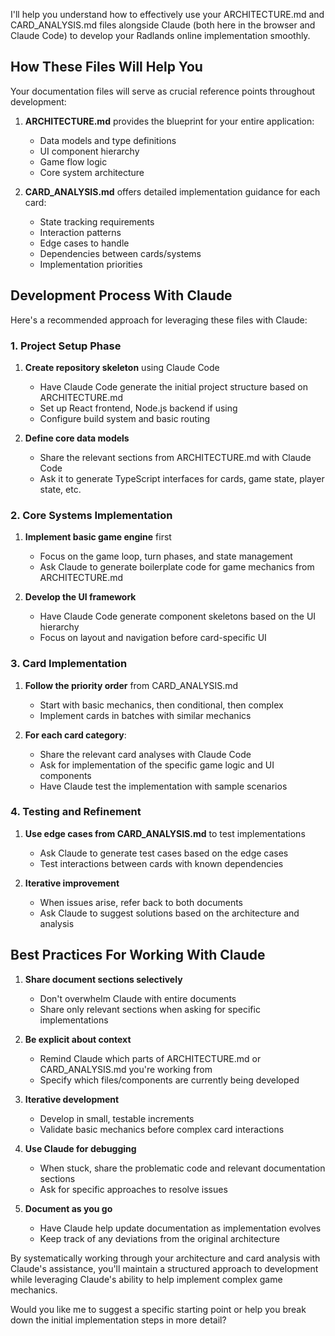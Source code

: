 I'll help you understand how to effectively use your ARCHITECTURE.md and CARD_ANALYSIS.md files alongside Claude (both here in the browser and Claude Code) to develop your Radlands online implementation smoothly.

## How These Files Will Help You

Your documentation files will serve as crucial reference points throughout development:

1. **ARCHITECTURE.md** provides the blueprint for your entire application:
   - Data models and type definitions
   - UI component hierarchy
   - Game flow logic
   - Core system architecture

2. **CARD_ANALYSIS.md** offers detailed implementation guidance for each card:
   - State tracking requirements
   - Interaction patterns
   - Edge cases to handle
   - Dependencies between cards/systems
   - Implementation priorities

## Development Process With Claude

Here's a recommended approach for leveraging these files with Claude:

### 1. Project Setup Phase

1. **Create repository skeleton** using Claude Code
   - Have Claude Code generate the initial project structure based on ARCHITECTURE.md
   - Set up React frontend, Node.js backend if using
   - Configure build system and basic routing

2. **Define core data models**
   - Share the relevant sections from ARCHITECTURE.md with Claude Code
   - Ask it to generate TypeScript interfaces for cards, game state, player state, etc.

### 2. Core Systems Implementation

1. **Implement basic game engine** first
   - Focus on the game loop, turn phases, and state management
   - Ask Claude to generate boilerplate code for game mechanics from ARCHITECTURE.md

2. **Develop the UI framework**
   - Have Claude Code generate component skeletons based on the UI hierarchy
   - Focus on layout and navigation before card-specific UI

### 3. Card Implementation

1. **Follow the priority order** from CARD_ANALYSIS.md
   - Start with basic mechanics, then conditional, then complex
   - Implement cards in batches with similar mechanics

2. **For each card category**:
   - Share the relevant card analyses with Claude Code
   - Ask for implementation of the specific game logic and UI components
   - Have Claude test the implementation with sample scenarios

### 4. Testing and Refinement

1. **Use edge cases from CARD_ANALYSIS.md** to test implementations
   - Ask Claude to generate test cases based on the edge cases
   - Test interactions between cards with known dependencies

2. **Iterative improvement**
   - When issues arise, refer back to both documents
   - Ask Claude to suggest solutions based on the architecture and analysis

## Best Practices For Working With Claude

1. **Share document sections selectively**
   - Don't overwhelm Claude with entire documents
   - Share only relevant sections when asking for specific implementations

2. **Be explicit about context**
   - Remind Claude which parts of ARCHITECTURE.md or CARD_ANALYSIS.md you're working from
   - Specify which files/components are currently being developed

3. **Iterative development**
   - Develop in small, testable increments
   - Validate basic mechanics before complex card interactions

4. **Use Claude for debugging**
   - When stuck, share the problematic code and relevant documentation sections
   - Ask for specific approaches to resolve issues

5. **Document as you go**
   - Have Claude help update documentation as implementation evolves
   - Keep track of any deviations from the original architecture

By systematically working through your architecture and card analysis with Claude's assistance, you'll maintain a structured approach to development while leveraging Claude's ability to help implement complex game mechanics.

Would you like me to suggest a specific starting point or help you break down the initial implementation steps in more detail?